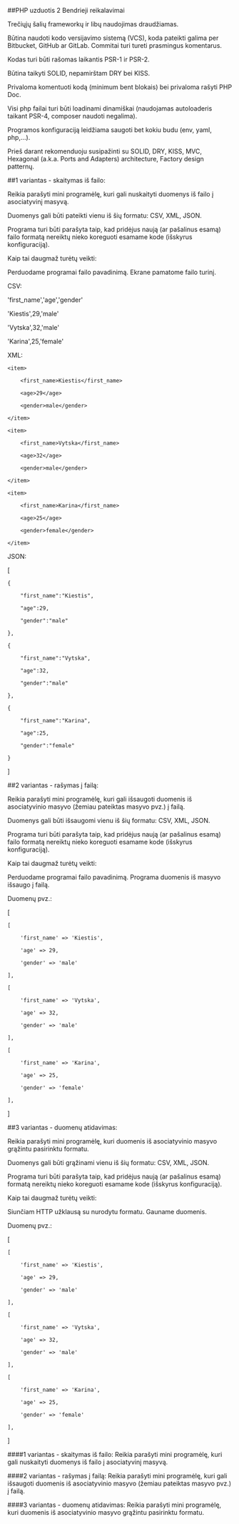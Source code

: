 
##PHP uzduotis 2
Bendrieji reikalavimai


Trečiųjų šalių frameworkų ir libų naudojimas draudžiamas.

Būtina naudoti kodo versijavimo sistemą (VCS), koda pateikti galima per Bitbucket, GitHub ar GitLab. Commitai turi tureti prasmingus komentarus.

Kodas turi būti rašomas laikantis PSR-1 ir PSR-2.

Būtina taikyti SOLID, nepamirštam DRY bei KISS.

Privaloma komentuoti kodą (minimum bent blokais) bei privaloma rašyti PHP Doc.

Visi php failai turi būti loadinami dinamiškai (naudojamas autoloaderis taikant PSR-4, composer naudoti negalima).

Programos konfiguraciją leidžiama saugoti bet kokiu budu (env, yaml, php,...).


Prieš darant rekomenduoju susipažinti su SOLID, DRY, KISS, MVC, Hexagonal (a.k.a. Ports and Adapters) architecture, Factory design patternų.

##1 variantas - skaitymas iš failo:


Reikia parašyti mini programėlę, kuri gali nuskaityti duomenys iš failo į asociatyvinį masyvą.

Duomenys gali būti pateikti vienu iš šių formatu: CSV, XML, JSON.

Programa turi būti parašyta taip, kad pridėjus naują (ar pašalinus esamą) failo formatą nereiktų nieko koreguoti esamame kode (išskyrus konfiguraciją).


Kaip tai daugmaž turėtų veikti:

Perduodame programai failo pavadinimą.
Ekrane pamatome failo turinį.


CSV:

'first_name','age','gender'

'Kiestis',29,'male'

'Vytska',32,'male'

'Karina',25,'female'


XML:

<?xml version="1.0" encoding="UTF-8" ?>

<items>

    <item>

        <first_name>Kiestis</first_name>

        <age>29</age>

        <gender>male</gender>

    </item>

    <item>

        <first_name>Vytska</first_name>

        <age>32</age>

        <gender>male</gender>

    </item>

    <item>

        <first_name>Karina</first_name>

        <age>25</age>

        <gender>female</gender>

    </item>

</items>


JSON:

[

    {

        "first_name":"Kiestis",

        "age":29,

        "gender":"male"

    },

    {

        "first_name":"Vytska",

        "age":32,

        "gender":"male"

    },

    {

        "first_name":"Karina",

        "age":25,

        "gender":"female"

    }

]




##2 variantas - rašymas į failą:


Reikia parašyti mini programėlę, kuri gali išsaugoti duomenis iš asociatyvinio masyvo (žemiau pateiktas masyvo pvz.) į failą.

Duomenys gali būti išsaugomi vienu iš šių formatu: CSV, XML, JSON.

Programa turi būti parašyta taip, kad pridėjus naują (ar pašalinus esamą) failo formatą nereiktų nieko koreguoti esamame kode (išskyrus konfiguraciją).


Kaip tai daugmaž turėtų veikti:

Perduodame programai failo pavadinimą.
Programa duomenis iš masyvo išsaugo į failą.

Duomenų pvz.:

[

    [

        'first_name' => 'Kiestis',

        'age' => 29,

        'gender' => 'male'

    ],

    [

        'first_name' => 'Vytska',

        'age' => 32,

        'gender' => 'male'

    ],

    [

        'first_name' => 'Karina',

        'age' => 25,

        'gender' => 'female'

    ],

]





##3 variantas - duomenų atidavimas:


Reikia parašyti mini programėlę, kuri duomenis iš asociatyvinio masyvo grąžintu pasirinktu formatu.

Duomenys gali būti grąžinami vienu iš šių formatu: CSV, XML, JSON.

Programa turi būti parašyta taip, kad pridėjus naują (ar pašalinus esamą) formatą nereiktų nieko koreguoti esamame kode (išskyrus konfiguraciją).


Kaip tai daugmaž turėtų veikti:

Siunčiam HTTP užklausą su nurodytu formatu.
Gauname duomenis.

Duomenų pvz.:

[

    [

        'first_name' => 'Kiestis',

        'age' => 29,

        'gender' => 'male'

    ],

    [

        'first_name' => 'Vytska',

        'age' => 32,

        'gender' => 'male'

    ],

    [

        'first_name' => 'Karina',

        'age' => 25,

        'gender' => 'female'

    ],

]

####1 variantas - skaitymas iš failo:
Reikia parašyti mini programėlę, kuri gali nuskaityti duomenys iš failo į asociatyvinį masyvą.

####2 variantas - rašymas į failą:
Reikia parašyti mini programėlę, kuri gali išsaugoti duomenis iš asociatyvinio masyvo (žemiau pateiktas masyvo pvz.) į failą.

####3 variantas - duomenų atidavimas:
Reikia parašyti mini programėlę, kuri duomenis iš asociatyvinio masyvo grąžintu pasirinktu formatu.